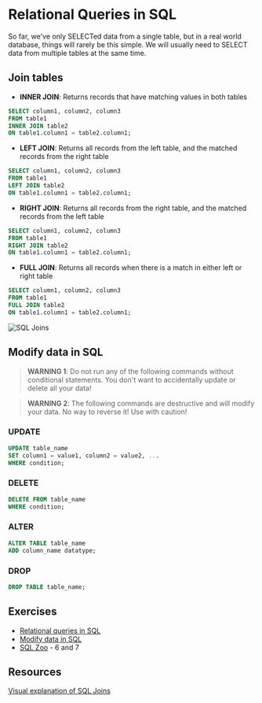 # Relational Queries in SQL

So far, we've only SELECTed data from a single table, but in a real world database, things will rarely be this simple. We will usually need to SELECT data from multiple tables at the same time.

## Join tables

- **INNER JOIN**: Returns records that have matching values in both tables

```sql
SELECT column1, column2, column3
FROM table1
INNER JOIN table2
ON table1.column1 = table2.column1;
```

- **LEFT JOIN**: Returns all records from the left table, and the matched records from the right table

```sql
SELECT column1, column2, column3
FROM table1
LEFT JOIN table2
ON table1.column1 = table2.column1;
```

- **RIGHT JOIN**: Returns all records from the right table, and the matched records from the left table

```sql
SELECT column1, column2, column3
FROM table1
RIGHT JOIN table2
ON table1.column1 = table2.column1;
```

- **FULL JOIN**: Returns all records when there is a match in either left or right table

```sql
SELECT column1, column2, column3
FROM table1
FULL JOIN table2
ON table1.column1 = table2.column1;
```

![SQL Joins](https://www.securesolutions.no/wp-content/uploads/2014/07/joins-1.jpg)

## Modify data in SQL

> **WARNING 1**: Do not run any of the following commands without conditional statements. You don't want to accidentally update or delete all your data!

> **WARNING 2**: The following commands are destructive and will modify your data. No way to reverse it! Use with caution!

### UPDATE

```sql
UPDATE table_name
SET column1 = value1, column2 = value2, ...
WHERE condition;
```

### DELETE

```sql
DELETE FROM table_name
WHERE condition;
```

### ALTER

```sql
ALTER TABLE table_name
ADD column_name datatype;
```

### DROP

```sql
DROP TABLE table_name;
```

## Exercises

- [Relational queries in SQL](https://www.khanacademy.org/computing/computer-programming/sql/relational-queries-in-sql/)
- [Modify data in SQL](https://www.khanacademy.org/computing/computer-programming/sql/modify-data-in-sql)
- [SQL Zoo](https://sqlzoo.net/wiki/SQL_Tutorial) - 6 and 7

## Resources

[Visual explanation of SQL Joins](https://blog.codinghorror.com/a-visual-explanation-of-sql-joins/)
